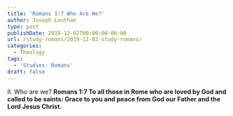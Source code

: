 ```yaml
---
title: 'Romans 1:7 Who Are We?'
author: Joseph Louthan
type: post
publishDate: 2019-12-02T00:00:00-06:00
url: /study-romans/2019-12-02-study-romans/
categories:
  - Theology
tags:
  - 'Studies: Romans'
draft: false
---
```

II. Who are we?
**Romans 1:7 To all those in Rome who are loved by God and called to be saints: Grace to you and peace from God our Father and the Lord Jesus Christ.**